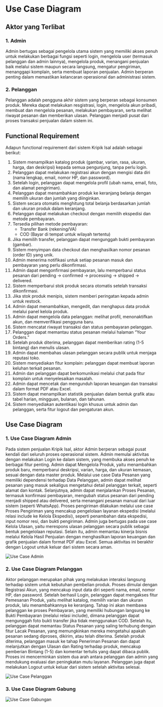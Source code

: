 # Use Case Diagram

## Aktor yang Terlibat
### 1. Admin
Admin bertugas sebagai pengelola utama sistem yang memiliki akses penuh untuk melakukan berbagai fungsi seperti login, mengelola user (termasuk pelanggan dan admin lainnya), mengelola produk, menangani penjualan baik melalui sistem maupun secara langsung, mengatur pengiriman, menanggapi komplain, serta membuat laporan penjualan. Admin berperan penting dalam memastikan kelancaran operasional dan administrasi sistem.
     
### 2. Pelanggan
Pelanggan adalah pengguna akhir sistem yang berperan sebagai konsumen produk. Mereka dapat melakukan resgistrasi, login, mengelola akun pribadi, membuat dan mengelola pesanan, melakukan pembayaran, serta melihat riwayat pesanan dan memberikan ulasan. Pelanggan menjadi pusat dari proses transaksi penjualan dalam sistem ini.

## Functional Requirement
Adapun functional requirement dari sistem Kripik Isal adalah sebagai berikut:
1. Sistem menampilkan katalog produk (gambar, varian, rasa, ukuran, harga, dan deskripsi) kepada semua pengunjung, tanpa perlu login.
2. Pelanggan dapat melakukan registrasi akun dengan mengisi data diri (nama lengkap, email, nomor HP, dan password).
3. Setelah login, pelanggan dapat mengelola profil (ubah nama, email, foto, dan alamat pengiriman).
4. Pelanggan dapat menambahkan produk ke keranjang belanja dengan memilih ukuran dan jumlah yang diinginkan.
5. Sistem secara otomatis menghitung total belanja berdasarkan jumlah dan ukuran produk dalam keranjang.
6. Pelanggan dapat melakukan checkout dengan memilih ekspedisi dan metode pembayaran.
7. Tersedia pilihan metode pembayaran:
   - Transfer Bank (rekening/VA)
   - COD (Bayar di tempat untuk wilayah tertentu)
8. Jika memilih transfer, pelanggan dapat mengunggah bukti pembayaran (gambar).
9. Sistem menyimpan data checkout dan menghasilkan nomor pesanan (order ID) yang unik.
10. Admin menerima notifikasi untuk setiap pesanan masuk dan pembayaran yang perlu dikonfirmasi.
11. Admin dapat mengonfirmasi pembayaran, lalu memperbarui status pesanan dari pending → confirmed → processing → shipped → delivered.
12. Sistem memperbarui stok produk secara otomatis setelah transaksi dikonfirmasi.
13. Jika stok produk menipis, sistem memberi peringatan kepada admin untuk restock.
14. Admin dapat menambahkan, mengedit, dan menghapus data produk melalui panel kelola produk.
15. Admin dapat mengelola data pelanggan: melihat profil, menonaktifkan akun, dan memverifikasi pengguna baru.
16. Sistem mencatat riwayat transaksi dan status pembayaran pelanggan.
17. Pelanggan dapat memantau status pesanan melalui halaman “Your Orders.”
18. Setelah produk diterima, pelanggan dapat memberikan rating (1-5 bintang) dan menulis ulasan.
19. Admin dapat membahas ulasan pelanggan secara publik untuk menjaga reputasi toko.
20. Sistem menyediakan fitur komplain: pelanggan dapat membuat laporan keluhan terkait pesanan.
21. Admin dan pelanggan dapat berkomunikasi melalui chat pada fitur komplain untuk menyelesaikan masalah.
22. Admin dapat mencetak dan mengunduh laporan keuangan dan transaksi dalam format PDF atau Excel.
23. Sistem dapat menampilkan statistik penjualan dalam bentuk grafik atau tabel harian, mingguan, bulanan, dan tahunan.
24. Sistem menyediakan autentikasi login khusus untuk admin dan pelanggan, serta fitur logout dan pengaturan akun.

## Use Case Diagram
### 1. Use Case Diagram Admin
Pada sistem penjualan Kripik Isal, aktor Admin berperan sebagai pusat kendali dari seluruh proses operasional sistem. Admin memulai aktivitas dengan melakukan Login ke dalam sistem, yang membuka akses penuh ke berbagai fitur penting. Admin dapat Mengelola Produk, yaitu menambahkan produk baru, memperbarui deskripsi, varian, harga, dan ukuran kemasan, sesuai dengan data master produk. Melalui use case Data Pesanan yang memiliki dependensi terhadap Data Pelanggan, admin dapat melihat pesanan yang masuk sekaligus mengetahui detail pelanggan terkait, seperti alamat dan kontak. Selanjutnya, admin dapat menjalankan Proses Pesanan, termasuk konfirmasi pembayaran, mengubah status pesanan dari pending menjadi shipped atau delivered, serta menangani pesanan manual dari luar sistem (seperti WhatsApp).
Proses pengiriman dilakukan melalui use case Proses Pengiriman yang mencakup pengelolaan layanan ekspedisi (melalui relasi include ke Kelola Ekspedisi), seperti penambahan data ekspedisi, input nomor resi, dan bukti pengiriman. Admin juga bertugas pada use case Kelola Ulasan, yaitu merespons ulasan pelanggan secara publik sebagai bentuk pengelolaan reputasi. Selain itu, admin memantau kinerja bisnis melalui Kelola Hasil Penjualan dengan menghasilkan laporan keuangan dan grafik penjualan dalam format PDF atau Excel. Semua aktivitas ini berakhir dengan Logout untuk keluar dari sistem secara aman.

![Use Case Admin](https://github.com/user-attachments/assets/2f247568-1375-430c-abc9-3ad1d1336859)

### 2. Use Case Diagram Pelanggan
Aktor pelanggan merupakan pihak yang melakukan interaksi langsung terhadap sistem untuk kebutuhan pembelian produk. Proses dimulai dengan Registrasi Akun, yang mencakup input data diri seperti nama, email, nomor HP, dan password. Setelah berhasil Login, pelanggan dapat mengakses fitur Pemesanan Produk, yaitu melihat katalog, memilih varian dan ukuran produk, lalu menambahkannya ke keranjang. Tahap ini akan membawa pelanggan ke proses Pembayaran, yang memiliki hubungan langsung ke Bukti Pembayaran (melalui relasi include), dimana pelanggan dapat mengunggah foto bukti transfer jika tidak menggunakan COD. Setelah itu, pelanggan dapat memantau Status Pesanan yang saling terhubung dengan fitur Lacak Pesanan, yang memungkinkan mereka mengetahui apakah pesanan sedang diproses, dikirim, atau telah diterima.
Setelah produk diterima, pelanggan masuk ke tahap Peneriman Pesanan dan dapat melanjutkan dengan Ulasan dan Rating terhadap produk, mencakup pemberian Bintang (1-5) dan komentar tertulis yang dapat dibaca publik. Proses ini mencerminkan sistem dua arah antara pelanggan dan admin yang mendukung evaluasi dan peningkatan mutu layanan. Pelanggan juga dapat melakukan Logout untuk keluar dari sistem setelah aktivitas selesai.

![Use Case Pelanggan](https://github.com/user-attachments/assets/41ee656c-39e7-4541-b674-df5d61aceb78)

### 3. Use Case Diagram Gabung
![Use Case Gabungan](https://github.com/user-attachments/assets/0797c192-57ad-42c8-8c9a-18d8330cca0f)
